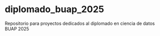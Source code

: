 # diplomado_buap_2025
Repositorio para proyectos dedicados al diplomado en ciencia de datos BUAP 2025
